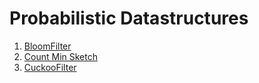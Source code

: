 # Probabilistic Datastructures

1. [BloomFilter](/Data-Structures/Probabilistic/Bloom-Filter.md)
2. [Count Min Sketch](/Data-Structures/Probabilistic/Count-Min-Sketch.md)
3. [CuckooFilter](/Data-Structures/Probabilistic/Cuckoo-Filter.md)